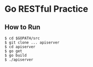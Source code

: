 # Go RESTful Practice

## How to Run

```shell
$ cd $GOPATH/src
$ git clone ... apiserver
$ cd apiserver
$ go get
$ go build
$ ./apiserver
```
